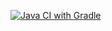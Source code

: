 [![Java CI with Gradle](https://github.com/LebedevNikolay/AuthTest/actions/workflows/gradle.yml/badge.svg)](https://github.com/LebedevNikolay/AuthTest/actions/workflows/gradle.yml)